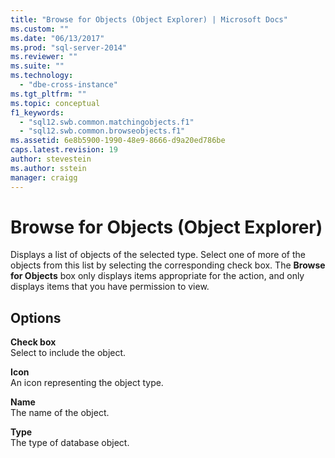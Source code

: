 ```yaml
---
title: "Browse for Objects (Object Explorer) | Microsoft Docs"
ms.custom: ""
ms.date: "06/13/2017"
ms.prod: "sql-server-2014"
ms.reviewer: ""
ms.suite: ""
ms.technology: 
  - "dbe-cross-instance"
ms.tgt_pltfrm: ""
ms.topic: conceptual
f1_keywords: 
  - "sql12.swb.common.matchingobjects.f1"
  - "sql12.swb.common.browseobjects.f1"
ms.assetid: 6e8b5900-1990-48e9-8666-d9a20ed786be
caps.latest.revision: 19
author: stevestein
ms.author: sstein
manager: craigg
---
```

# Browse for Objects (Object Explorer)
  Displays a list of objects of the selected type. Select one of more of the objects from this list by selecting the corresponding check box. The **Browse for Objects** box only displays items appropriate for the action, and only displays items that you have permission to view.  
  
## Options  
 **Check box**  
 Select to include the object.  
  
 **Icon**  
 An icon representing the object type.  
  
 **Name**  
 The name of the object.  
  
 **Type**  
 The type of database object.  
  
  
